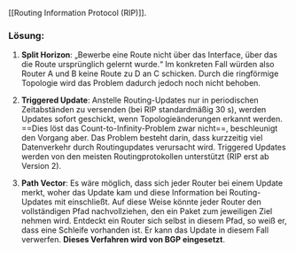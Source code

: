 [[Routing Information Protocol (RIP)]].

### Lösung:
1. **Split Horizon**:
	„Bewerbe eine Route nicht über das Interface, über das die Route ursprünglich gelernt wurde.“
	Im konkreten Fall würden also Router A und B keine Route zu D an C schicken.
	Durch die ringförmige Topologie wird das Problem dadurch jedoch noch nicht behoben.

2. **Triggered Update**:
	Anstelle Routing-Updates nur in periodischen Zeitabständen zu versenden 
	(bei RIP standardmäßig 30 s), werden Updates sofort geschickt, wenn Topologieänderungen erkannt werden. ==Dies löst das Count-to-Infinity-Problem zwar nicht==, beschleunigt den Vorgang aber. Das Problem besteht darin, dass kurzzeitig viel Datenverkehr durch Routingupdates verursacht wird. 
	Triggered Updates werden von den meisten Routingprotokollen unterstützt (RIP erst ab Version 2).

3. **Path Vector**:
Es wäre möglich, dass sich jeder Router bei einem Update merkt, woher das Update kam und diese Information bei Routing-Updates mit einschließt. Auf diese Weise könnte jeder Router den vollständigen Pfad nachvollziehen, den ein Paket zum jeweiligen Ziel nehmen wird.
Entdeckt ein Router sich selbst in diesem Pfad, so weiß er, dass eine Schleife vorhanden ist. Er kann das Update in diesem Fall verwerfen. **Dieses Verfahren wird von BGP eingesetzt**.